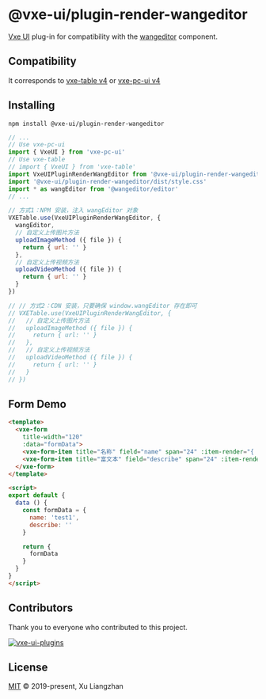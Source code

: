 # @vxe-ui/plugin-render-wangeditor

[Vxe UI](https://vxeui.com/) plug-in for compatibility with the [wangeditor](https://www.npmjs.com/package/@wangeditor/editor) component.

## Compatibility

It corresponds to [vxe-table v4](https://www.npmjs.com/package/vxe-table) or [vxe-pc-ui v4](https://www.npmjs.com/package/vxe-pc-ui)  

## Installing

```shell
npm install @vxe-ui/plugin-render-wangeditor
```

```javascript
// ...
// Use vxe-pc-ui
import { VxeUI } from 'vxe-pc-ui'
// Use vxe-table
// import { VxeUI } from 'vxe-table'
import VxeUIPluginRenderWangEditor from '@vxe-ui/plugin-render-wangeditor'
import '@vxe-ui/plugin-render-wangeditor/dist/style.css'
import * as wangEditor from '@wangeditor/editor'
// ...

// 方式1：NPM 安装，注入 wangEditor 对象
VXETable.use(VxeUIPluginRenderWangEditor, {
  wangEditor,
  // 自定义上传图片方法
  uploadImageMethod ({ file }) {
    return { url: '' }
  },
  // 自定义上传视频方法
  uploadVideoMethod ({ file }) {
    return { url: '' }
  }
})

// // 方式2：CDN 安装，只要确保 window.wangEditor 存在即可
// VXETable.use(VxeUIPluginRenderWangEditor, {
//   // 自定义上传图片方法
//   uploadImageMethod ({ file }) {
//     return { url: '' }
//   },
//   // 自定义上传视频方法
//   uploadVideoMethod ({ file }) {
//     return { url: '' }
//   }
// })
```

## Form Demo

```html
<template>
  <vxe-form
    title-width="120"
    :data="formData">
    <vxe-form-item title="名称" field="name" span="24" :item-render="{ name: 'VxeInput' }"></vxe-form-item>
    <vxe-form-item title="富文本" field="describe" span="24" :item-render="{ name: 'WangEditor' }"></vxe-form-item>
  </vxe-form>
</template>

<script>
export default {
  data () {
    const formData = {
      name: 'test1',
      describe: ''
    }

    return {
      formData
    }
  }
}
</script>
```

## Contributors

Thank you to everyone who contributed to this project.

[![vxe-ui-plugins](https://contrib.rocks/image?repo=x-extends/vxe-ui-plugins)](https://github.com/x-extends/vxe-ui-plugins/graphs/contributors)

## License

[MIT](LICENSE) © 2019-present, Xu Liangzhan
